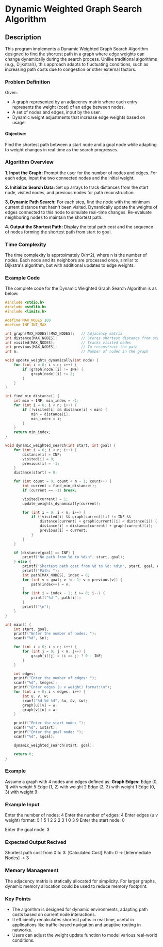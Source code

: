 # Dynamic Weighted Graph Search Algorithm

## Description

This program implements a Dynamic Weighted Graph Search Algorithm designed to find the shortest path in a graph where edge weights can change dynamically during the search process. Unlike traditional algorithms (e.g., Dijkstra’s), this approach adapts to fluctuating conditions, such as increasing path costs due to congestion or other external factors.

### Problem Definition

Given:
- A graph represented by an adjacency matrix where each entry represents the weight (cost) of an edge between nodes.
- A set of nodes and edges, input by the user.
- Dynamic weight adjustments that increase edge weights based on usage.

#### Objective:

Find the shortest path between a start node and a goal node while adapting to weight changes in real time as the search progresses.
### Algorithm Overview

**1. Input the Graph:**
Prompt the user for the number of nodes and edges.
For each edge, input the two connected nodes and the initial weight.

**2. Initialize Search Data:**
Set up arrays to track distances from the start node, visited nodes, and previous nodes for path reconstruction.

**3. Dynamic Path Search:**
For each step, find the node with the minimum current distance that hasn't been visited.
Dynamically update the weights of edges connected to this node to simulate real-time changes.
Re-evaluate neighboring nodes to maintain the shortest path.

**4. Output the Shortest Path:**
Display the total path cost and the sequence of nodes forming the shortest path from start to goal.

### Time Complexity

The time complexity is approximately O(n^2), where n is the number of nodes. Each node and its neighbors are processed once, similar to Dijkstra's algorithm, but with additional updates to edge weights.

### Example Code
The complete code for the Dynamic Weighted Graph Search Algorithm is as below:
```c 
#include <stdio.h>
#include <stdlib.h>
#include <limits.h>

#define MAX_NODES 100
#define INF INT_MAX

int graph[MAX_NODES][MAX_NODES];   // Adjacency matrix
int distance[MAX_NODES];           // Stores shortest distance from start node
int visited[MAX_NODES];            // Tracks visited nodes
int previous[MAX_NODES];           // To reconstruct the path
int n;                             // Number of nodes in the graph

void update_weights_dynamically(int node) {
    for (int i = 0; i < n; i++) {
        if (graph[node][i] != INF) {
            graph[node][i] += 2;
        }
    }
}

int find_min_distance() {
    int min = INF, min_index = -1;
    for (int i = 0; i < n; i++) {
        if (!visited[i] && distance[i] < min) {
            min = distance[i];
            min_index = i;
        }
    }
    return min_index;
}

void dynamic_weighted_search(int start, int goal) {
    for (int i = 0; i < n; i++) {
        distance[i] = INF;
        visited[i] = 0;
        previous[i] = -1;
    }
    distance[start] = 0;

    for (int count = 0; count < n - 1; count++) {
        int current = find_min_distance();
        if (current == -1) break;

        visited[current] = 1;
        update_weights_dynamically(current);

        for (int i = 0; i < n; i++) {
            if (!visited[i] && graph[current][i] != INF && 
                distance[current] + graph[current][i] < distance[i]) {
                distance[i] = distance[current] + graph[current][i];
                previous[i] = current;
            }
        }
    }

    if (distance[goal] == INF) {
        printf("No path from %d to %d\n", start, goal);
    } else {
        printf("Shortest path cost from %d to %d: %d\n", start, goal, distance[goal]);
        printf("Path: ");
        int path[MAX_NODES], index = 0;
        for (int v = goal; v != -1; v = previous[v]) {
            path[index++] = v;
        }
        for (int i = index - 1; i >= 0; i--) {
            printf("%d ", path[i]);
        }
        printf("\n");
    }
}

int main() {
    int start, goal;
    printf("Enter the number of nodes: ");
    scanf("%d", &n);

    for (int i = 0; i < n; i++) {
        for (int j = 0; j < n; j++) {
            graph[i][j] = (i == j) ? 0 : INF;
        }
    }

    int edges;
    printf("Enter the number of edges: ");
    scanf("%d", &edges);
    printf("Enter edges (u v weight) format:\n");
    for (int i = 0; i < edges; i++) {
        int u, v, w;
        scanf("%d %d %d", &u, &v, &w);
        graph[u][v] = w;
        graph[v][u] = w;
    }

    printf("Enter the start node: ");
    scanf("%d", &start);
    printf("Enter the goal node: ");
    scanf("%d", &goal);

    dynamic_weighted_search(start, goal);

    return 0;
}
```

### Example 

Assume a graph with 4 nodes and edges defined as:
**Graph Edges:**
Edge (0, 1) with weight 5
Edge (1, 2) with weight 2
Edge (2, 3) with weight 1
Edge (0, 3) with weight 9

### Example Input

Enter the number of nodes: 4
Enter the number of edges: 4
Enter edges (u v weight) format:
0 1 5
1 2 2
2 3 1
0 3 9
Enter the start node: 0

Enter the goal node: 3

### Expected Output Recived 

Shortest path cost from 0 to 3: [Calculated Cost]
Path: 0 -> [Intermediate Nodes] -> 3

### Memory Management

The adjacency matrix is statically allocated for simplicity. For larger graphs, dynamic memory allocation could be used to reduce memory footprint.

### Key Points

- The algorithm is designed for dynamic environments, adapting path costs based on current node interactions.
- It efficiently recalculates shortest paths in real time, useful in applications like traffic-based navigation and adaptive routing in networks.
- Users can adjust the weight update function to model various real-world conditions.
